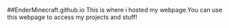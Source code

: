 ##EnderMinecraft.github.io
This is where i hosted my webpage.You can use this webpage to access my projects and stuff!
